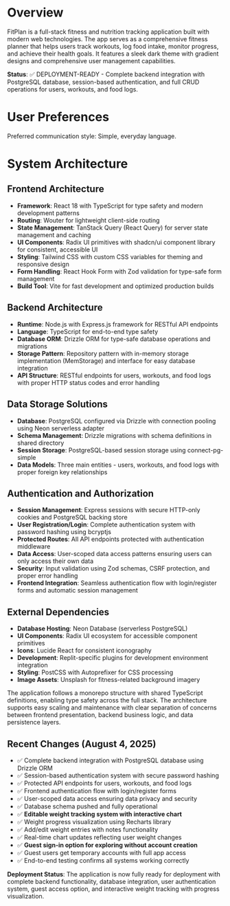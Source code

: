 # Overview

FitPlan is a full-stack fitness and nutrition tracking application built with modern web technologies. The app serves as a comprehensive fitness planner that helps users track workouts, log food intake, monitor progress, and achieve their health goals. It features a sleek dark theme with gradient designs and comprehensive user management capabilities.

**Status**: ✅ DEPLOYMENT-READY - Complete backend integration with PostgreSQL database, session-based authentication, and full CRUD operations for users, workouts, and food logs.

# User Preferences

Preferred communication style: Simple, everyday language.

# System Architecture

## Frontend Architecture
- **Framework**: React 18 with TypeScript for type safety and modern development patterns
- **Routing**: Wouter for lightweight client-side routing
- **State Management**: TanStack Query (React Query) for server state management and caching
- **UI Components**: Radix UI primitives with shadcn/ui component library for consistent, accessible UI
- **Styling**: Tailwind CSS with custom CSS variables for theming and responsive design
- **Form Handling**: React Hook Form with Zod validation for type-safe form management
- **Build Tool**: Vite for fast development and optimized production builds

## Backend Architecture
- **Runtime**: Node.js with Express.js framework for RESTful API endpoints
- **Language**: TypeScript for end-to-end type safety
- **Database ORM**: Drizzle ORM for type-safe database operations and migrations
- **Storage Pattern**: Repository pattern with in-memory storage implementation (MemStorage) and interface for easy database integration
- **API Structure**: RESTful endpoints for users, workouts, and food logs with proper HTTP status codes and error handling

## Data Storage Solutions
- **Database**: PostgreSQL configured via Drizzle with connection pooling using Neon serverless adapter
- **Schema Management**: Drizzle migrations with schema definitions in shared directory
- **Session Storage**: PostgreSQL-based session storage using connect-pg-simple
- **Data Models**: Three main entities - users, workouts, and food logs with proper foreign key relationships

## Authentication and Authorization
- **Session Management**: Express sessions with secure HTTP-only cookies and PostgreSQL backing store
- **User Registration/Login**: Complete authentication system with password hashing using bcryptjs
- **Protected Routes**: All API endpoints protected with authentication middleware
- **Data Access**: User-scoped data access patterns ensuring users can only access their own data
- **Security**: Input validation using Zod schemas, CSRF protection, and proper error handling
- **Frontend Integration**: Seamless authentication flow with login/register forms and automatic session management

## External Dependencies
- **Database Hosting**: Neon Database (serverless PostgreSQL)
- **UI Components**: Radix UI ecosystem for accessible component primitives
- **Icons**: Lucide React for consistent iconography
- **Development**: Replit-specific plugins for development environment integration
- **Styling**: PostCSS with Autoprefixer for CSS processing
- **Image Assets**: Unsplash for fitness-related background imagery

The application follows a monorepo structure with shared TypeScript definitions, enabling type safety across the full stack. The architecture supports easy scaling and maintenance with clear separation of concerns between frontend presentation, backend business logic, and data persistence layers.

## Recent Changes (August 4, 2025)
- ✅ Complete backend integration with PostgreSQL database using Drizzle ORM
- ✅ Session-based authentication system with secure password hashing
- ✅ Protected API endpoints for users, workouts, and food logs
- ✅ Frontend authentication flow with login/register forms
- ✅ User-scoped data access ensuring data privacy and security
- ✅ Database schema pushed and fully operational
- ✅ **Editable weight tracking system with interactive chart**
- ✅ Weight progress visualization using Recharts library
- ✅ Add/edit weight entries with notes functionality
- ✅ Real-time chart updates reflecting user weight changes
- ✅ **Guest sign-in option for exploring without account creation**
- ✅ Guest users get temporary accounts with full app access
- ✅ End-to-end testing confirms all systems working correctly

**Deployment Status**: The application is now fully ready for deployment with complete backend functionality, database integration, user authentication system, guest access option, and interactive weight tracking with progress visualization.